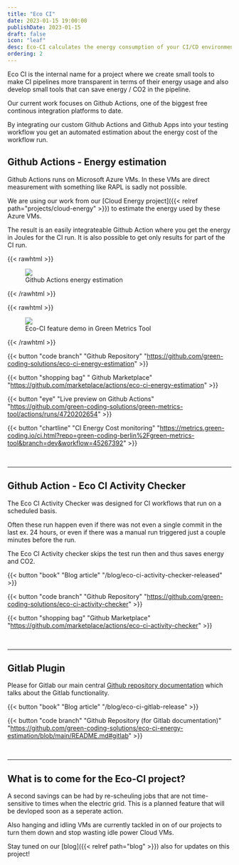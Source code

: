 ```yaml
---
title: "Eco CI"
date: 2023-01-15 19:00:00
publishDate: 2023-01-15
draft: false
icon: "leaf"
desc: Eco-CI calculates the energy consumption of your CI/CD environments, supporting GitHub and GitLab. It tracks the power usage of the runs for accurate energy management and budgeting. Key features include real-time measurements and data export, aiding in sustainable development practices"
ordering: 2
---
```



Eco CI is the internal name for a project where we create small tools to make CI pipelines more transparent
in terms of their energy usage and also develop small tools that can save energy / CO2 in the pipeline.

Our current work focuses on Github Actions, one of the biggest free continous integration platforms to date.

By integrating our custom Github Actions and Github Apps into your testing workflow you get an automated estimation about the
energy cost of the workflow run.

## Github Actions - Energy estimation

Github Actions runs on Microsoft Azure VMs. In these VMs are direct measurement with something like RAPL is sadly not possible.

We are using our work from our [Cloud Energy project]({{< relref path="projects/cloud-energy" >}}) to estimate the energy used by these Azure VMs.

The result is an easily integrateable Github Action where you get the energy in Joules for the CI run. It is
also possible to get only results for part of the CI run.


{{< rawhtml >}}
<figure>
  <img class="ui huge rounded image" src="/img/projects/github-actions-energy.webp" loading="lazy">
  <figcaption>Github Actions energy estimation</figcaption>
</figure>
{{< /rawhtml >}}


{{< rawhtml >}}
<figure>
  <img class="ui huge rounded image" src="/img/blog/eco-ci.webp" loading="lazy">
  <figcaption>Eco-CI feature demo in Green Metrics Tool</figcaption>
</figure>
{{< /rawhtml >}}

{{< button "code branch" "Github Repository" "https://github.com/green-coding-solutions/eco-ci-energy-estimation" >}}

{{< button "shopping bag" " Github Marketplace" "https://github.com/marketplace/actions/eco-ci-energy-estimation" >}}

{{< button "eye" "Live preview on Github Actions" "https://github.com/green-coding-solutions/green-metrics-tool/actions/runs/4720202654" >}}

{{< button "chartline" "CI Energy Cost monitoring" "https://metrics.green-coding.io/ci.html?repo=green-coding-berlin%2Fgreen-metrics-tool&branch=dev&workflow=45267392" >}}

&nbsp;

---

## Github Action - Eco CI Activity Checker

The Eco CI Activity Checker was designed for CI workflows that run on a scheduled basis.

Often these run happen even if there was not even a single commit in the last ex. 24 hours, or even if there
was a manual run triggered just a couple minutes before the run.

The Eco CI Activity checker skips the test run then and thus saves energy and CO2.

{{< button "book" "Blog article" "/blog/eco-ci-activity-checker-released" >}}

{{< button "code branch" "Github Repository" "https://github.com/green-coding-solutions/eco-ci-activity-checker" >}}

{{< button "shopping bag" "Github Marketplace" "https://github.com/marketplace/actions/eco-ci-activity-checker" >}}

&nbsp;

---

## Gitlab Plugin

Please for Gitlab our main central [Github repository documentation](https://github.com/green-coding-solutions/eco-ci-energy-estimation/blob/main/README.md#gitlab) which talks about the Gitlab functionality.

{{< button "book" "Blog article" "/blog/eco-ci-gitlab-release" >}}

{{< button "code branch" "Github Repository (for Gitlab documentation)" "https://github.com/green-coding-solutions/eco-ci-energy-estimation/blob/main/README.md#gitlab" >}}

&nbsp;

---

## What is to come for the Eco-CI project?

A second savings can be had by re-scheuling jobs that are not time-sensitive to times when the electric grid. This is a planned feature that will be devloped soon as a seperate action.

Also hanging and idling VMs are currently tackled in on of our projects to turn them down and stop wasting idle power
Cloud VMs.

Stay tuned on our [blog]({{< relref path="blog" >}}) also for updates on this project!
